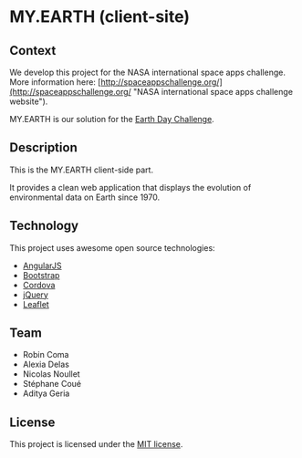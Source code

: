 # MY.EARTH (client-site)

## Context

We develop this project for the NASA international space apps challenge. More information here: [http://spaceappschallenge.org/](http://spaceappschallenge.org/ "NASA international space apps challenge website").

MY.EARTH is our solution for the [Earth Day Challenge](http://spaceappschallenge.org/challenge/earth-day-challenge/ "Earth Day challenge website").

## Description

This is the MY.EARTH client-side part.

It provides a clean web application that displays the evolution of environmental data on Earth since 1970.

## Technology

This project uses awesome open source technologies:

* [AngularJS](http://angularjs.org/ "AngularJS website")
* [Bootstrap](http://twitter.github.io/bootstrap/ "Bootstrap website")
* [Cordova](http://cordova.apache.org/ "Cordova website")
* [jQuery](http://jquery.com/ "jQuery website")
* [Leaflet](http://leafletjs.com/ "Leaflet website")

## Team

* Robin Coma
* Alexia Delas
* Nicolas Noullet
* Stéphane Coué
* Aditya Geria

## License

This project is licensed under the [MIT license](http://opensource.org/licenses/MIT).
